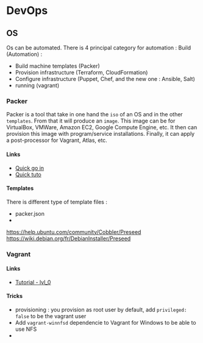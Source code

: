 # DevOps

## OS
Os can be automated. There is 4 principal category for automation :
Build (Automation) :
- Build machine templates (Packer)
- Provision infrastructure (Terraform, CloudFormation)
- Configure infrastructure (Puppet, Chef, and the new one : Ansible, Salt)
- running (vagrant)

### Packer
Packer is a tool that take in one hand the `iso` of an OS and in the other `templates`. From that it will produce an `image`. This image can be for VirtualBox, VMWare, Amazon EC2, Google Compute Engine, etc. It then can provision this image with program/service installations. Finally, it can apply a post-processor for Vagrant, Atlas, etc.

#### Links
- [Quick go in](http://blog.aarhusworks.com/slipstreaming-vm-imags-with-packer/)
- [Quick tuto](http://blog.endpoint.com/2014/03/provisioning-development-environment.html)

#### Templates
There is different type of template files :
- packer.json
-

https://help.ubuntu.com/community/Cobbler/Preseed
https://wiki.debian.org/fr/DebianInstaller/Preseed

### Vagrant
#### Links
- [Tutorial - lvl_0](http://jeqo.github.io/blog/devops/vagrant-quickstart/)

#### Tricks
- provisioning : you provision as root user by default, add `privileged: false` to be the vagrant user
- Add `vagrant-winnfsd` dependencie to Vagrant for Windows to be able to use NFS
-
